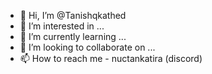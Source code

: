 - 👋 Hi, I’m @Tanishqkathed
- 👀 I’m interested in ...
- 🌱 I’m currently learning ...
- 💞️ I’m looking to collaborate on ...
- 📫 How to reach me - nuctankatira (discord)
                        

<!---
Tanishqkathed/Tanishqkathed is a ✨ special ✨ repository because its `README.md` (this file) appears on your GitHub profile.
You can click the Preview link to take a look at your changes.
--->
